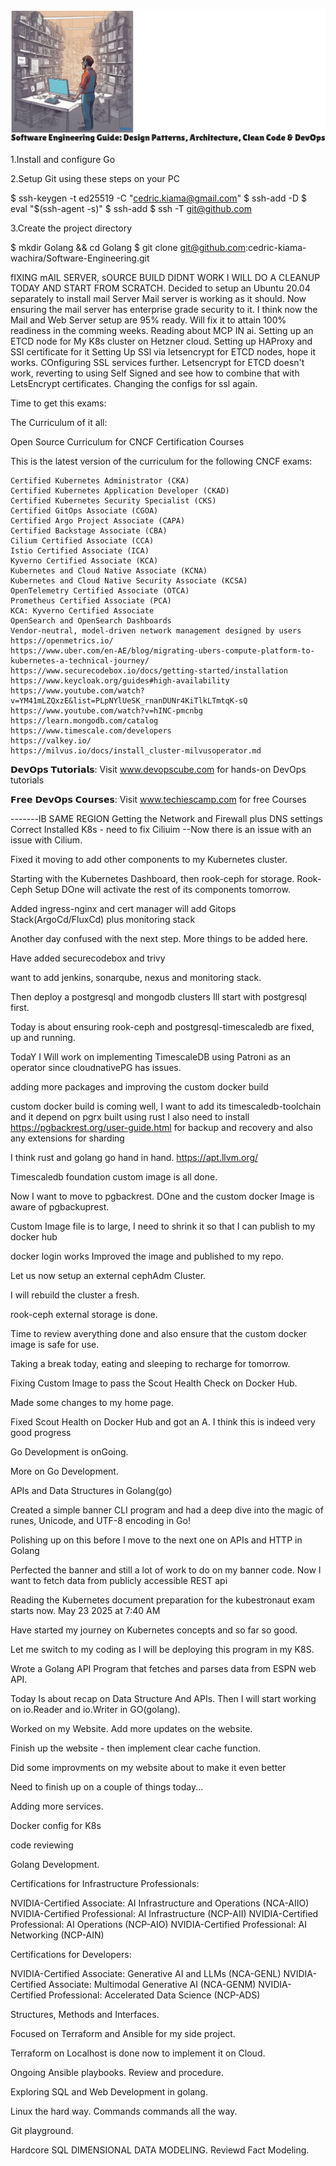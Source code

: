 ![Alt Text](assets/Software-Engineering.png)

1.Install and configure Go 

2.Setup Git using these steps on your PC

$ ssh-keygen -t  ed25519 -C "cedric.kiama@gmail.com"
$ ssh-add -D
$ eval "$(ssh-agent -s)"
$ ssh-add
$ ssh -T git@github.com

3.Create the project directory

$ mkdir Golang && cd Golang
$ git clone git@github.com:cedric-kiama-wachira/Software-Engineering.git

fIXING mAIL SERVER, sOURCE BUILD DIDNT WORK I WILL DO A CLEANUP TODAY AND START FROM SCRATCH.
Decided to setup an Ubuntu 20.04 separately to install mail Server
Mail server is working as it should.
Now ensuring the mail server has enterprise grade security to it.
I think now the Mail and Web Server setup are 95% ready. Will fix it to attain 100% readiness in the comming weeks.
Reading about MCP IN ai.
Setting up an ETCD node for My K8s cluster on Hetzner cloud.
Setting up HAProxy and SSl certificate for it
Setting Up SSl via letsencrypt for ETCD nodes, hope it works.
COnfiguring SSL services further.
Letsencrypt for ETCD doesn't work, reverting to using Self Signed and see how to combine that with LetsEncrypt certificates.
Changing the configs for ssl again.

Time to get this exams:

The Curriculum of it all:

Open Source Curriculum for CNCF Certification Courses

This is the latest version of the curriculum for the following CNCF exams:

    Certified Kubernetes Administrator (CKA)
    Certified Kubernetes Application Developer (CKAD)
    Certified Kubernetes Security Specialist (CKS)
    Certified GitOps Associate (CGOA)
    Certified Argo Project Associate (CAPA)
    Certified Backstage Associate (CBA)
    Cilium Certified Associate (CCA)
    Istio Certified Associate (ICA)
    Kyverno Certified Associate (KCA)
    Kubernetes and Cloud Native Associate (KCNA)
    Kubernetes and Cloud Native Security Associate (KCSA)
    OpenTelemetry Certified Associate (OTCA)
    Prometheus Certified Associate (PCA)
    KCA: Kyverno Certified Associate
    OpenSearch and OpenSearch Dashboards
    Vendor-neutral, model-driven network management designed by users
    https://openmetrics.io/
    https://www.uber.com/en-AE/blog/migrating-ubers-compute-platform-to-kubernetes-a-technical-journey/
    https://www.securecodebox.io/docs/getting-started/installation
    https://www.keycloak.org/guides#high-availability
    https://www.youtube.com/watch?v=YM41mLZQxzE&list=PLpNYlUeSK_rnanDUNr4KiTlkLTmtqK-sQ
    https://www.youtube.com/watch?v=hINC-pmcnbg
    https://learn.mongodb.com/catalog
    https://www.timescale.com/developers
    https://valkey.io/
    https://milvus.io/docs/install_cluster-milvusoperator.md


𝗗𝗲𝘃𝗢𝗽𝘀 𝗧𝘂𝘁𝗼𝗿𝗶𝗮𝗹𝘀: Visit www.devopscube.com for hands-on DevOps tutorials

𝗙𝗿𝗲𝗲 𝗗𝗲𝘃𝗢𝗽𝘀 𝗖𝗼𝘂𝗿𝘀𝗲𝘀: Visit www.techiescamp.com for free Courses

-------lB SAME REGION
Getting the Network and Firewall plus DNS settings Correct
Installed K8s - need to fix Ciliuim
--Now there is an issue with an issue with Cilium.

Fixed it moving to add other components to my Kubernetes cluster.

Starting with the Kubernetes Dashboard, then rook-ceph for storage.
Rook-Ceph Setup DOne will activate the rest of its components tomorrow.

Added ingress-nginx and cert manager will add Gitops Stack(ArgoCd/FluxCd) plus monitoring stack

Another day confused with the next step. More things to be added here.

Have added securecodebox and trivy

want to add jenkins, sonarqube, nexus and monitoring stack.

Then deploy a postgresql and mongodb clusters Ill start with postgresql first.

Today is about ensuring rook-ceph and postgresql-timescaledb are fixed, up and running.

TodaY I Will work on implementing TimescaleDB using Patroni as an operator since cloudnativePG has issues.

adding more packages and improving the custom docker build

custom docker build is coming well, I want to add its timescaledb-toolchain and it depend on pgrx built using rust
I also need to install https://pgbackrest.org/user-guide.html  for backup and recovery and also any extensions for sharding

I think rust and golang go hand in hand. https://apt.llvm.org/

Timescaledb foundation custom image is all done.

Now I want to move to pgbackrest. DOne and the custom docker Image is aware of pgbackuprest.

Custom Image file is to large, I need to shrink it so that I can publish to my docker hub

docker login works Improved the image and published to my repo.

Let us now setup an external cephAdm Cluster.

I will rebuild the cluster a fresh.

rook-ceph external storage is done.

Time to review averything done and also ensure that the custom docker image is safe for use.

Taking a break today, eating and sleeping to recharge for tomorrow. 

Fixing Custom Image to pass the Scout Health Check on Docker Hub.

Made some changes to my home page.

Fixed Scout Health on Docker Hub and got an A. I think this is indeed very good progress

Go Development is onGoing. 

More on Go Development.

APIs and Data Structures in Golang(go)

Created a simple banner CLI program and had a deep dive into the magic of runes, Unicode, and UTF-8 encoding in Go!

Polishing up on this before I move to the next one on APIs and HTTP in Golang

Perfected the banner and still a lot of work to do on my banner code. Now I want to fetch data from publicly accessible REST api

Reading the Kubernetes document preparation for the kubestronaut exam starts now. May 23 2025 at 7:40 AM

Have started my journey on Kubernetes concepts and so far so good.

Let me switch to my coding as I will be deploying this program in my K8S.

Wrote a Golang API Program that fetches and parses data from ESPN web API.

Today Is about recap on Data Structure And APIs. Then I will start working on io.Reader and io.Writer in GO(golang).

Worked on my Website. Add more updates on the website.

Finish up the website - then implement clear cache function.

Did some improvments on my website about to make it even better

Need to finish up on a couple of things today...

Adding more services.

Docker config for K8s

code reviewing

Golang Development.

Certifications for Infrastructure Professionals:

NVIDIA-Certified Associate: AI Infrastructure and Operations (NCA-AIIO) 
NVIDIA-Certified Professional: AI Infrastructure (NCP-AII) 
NVIDIA-Certified Professional: AI Operations (NCP-AIO) 
NVIDIA-Certified Professional: AI Networking (NCP-AIN) 

Certifications for Developers:

NVIDIA-Certified Associate: Generative AI and LLMs (NCA-GENL) 
NVIDIA-Certified Associate: Multimodal Generative AI (NCA-GENM) 
NVIDIA-Certified Professional: Accelerated Data Science (NCP-ADS)

Structures, Methods and Interfaces.

Focused on Terraform and Ansible for my side project.

Terraform on Localhost is done now to implement it on Cloud.

Ongoing Ansible playbooks. Review and procedure.

Exploring SQL and Web Development in golang.

Linux the hard way. Commands commands all the way.

Git playground.

Hardcore SQL DIMENSIONAL DATA MODELING. Reviewd Fact Modeling.
